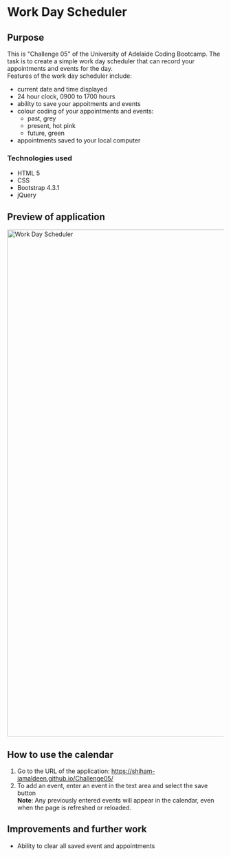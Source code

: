 # Work Day Scheduler

## Purpose

This is "Challenge 05" of the University of Adelaide Coding Bootcamp. The task is to create a simple work day scheduler that can record your appointments and events for the day.<br/>
Features of the work day scheduler include:

- current date and time displayed
- 24 hour clock, 0900 to 1700 hours
- ability to save your appoitments and events
- colour coding of your appointments and events:
  - past, grey
  - present, hot pink
  - future, green
- appointments saved to your local computer

### Technologies used

- HTML 5
- CSS
- Bootstrap 4.3.1
- jQuery

## Preview of application
<img width="1178" alt="Work Day Scheduler" src="https://user-images.githubusercontent.com/112249220/194977472-abec636a-cf2b-40e9-b0f0-c83805db49b2.png">

## How to use the calendar

1. Go to the URL of the application: https://shiham-jamaldeen.github.io/Challenge05/
2. To add an event, enter an event in the text area and select the save button<br/>
  **Note**: Any previously entered events will appear in the calendar, even when the page is refreshed or reloaded.
  
## Improvements and further work
* Ability to clear all saved event and appointments

